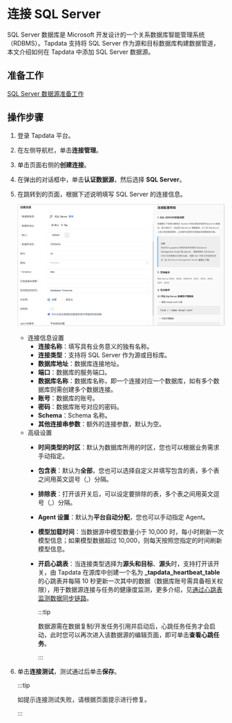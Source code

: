 # 连接 SQL Server

SQL Server 数据库是 Microsoft 开发设计的一个关系数据库智能管理系统（RDBMS）。Tapdata 支持将 SQL Server 作为源和目标数据库构建数据管道，本文介绍如何在 Tapdata 中添加 SQL Server 数据源。

## 准备工作

[SQL Server 数据源准备工作](../../../prerequisites/certified/sqlserver.md)

## 操作步骤

1. 登录 Tapdata 平台。

2. 在左侧导航栏，单击**连接管理**。

3. 单击页面右侧的**创建连接**。

4. 在弹出的对话框中，单击**认证数据源**，然后选择 **SQL Server**。

5. 在跳转到的页面，根据下述说明填写 SQL Server 的连接信息。

   ![SQL Server 连接示例](../../../images/sqlserver_connection.png)

   * 连接信息设置
     * **连接名称**：填写具有业务意义的独有名称。
     * **连接类型**：支持将 SQL Server 作为源或目标库。
     * **数据库地址**：数据库连接地址。
     * **端口**：数据库的服务端口。
     * **数据库名称**：数据库名称，即一个连接对应一个数据库，如有多个数据库则需创建多个数据连接。
     * **账号**：数据库的账号。
     * **密码**：数据库账号对应的密码。
     * **Schema**：Schema 名称。
     * **其他连接串参数**：额外的连接参数，默认为空。
   * 高级设置
     * **时间类型的时区**：默认为数据库所用的时区，您也可以根据业务需求手动指定。
     * **包含表**：默认为**全部**，您也可以选择自定义并填写包含的表，多个表之间用英文逗号（,）分隔。
     * **排除表**：打开该开关后，可以设定要排除的表，多个表之间用英文逗号（,）分隔。
     * **Agent 设置**：默认为**平台自动分配**，您也可以手动指定 Agent。
     * **模型加载时间**：当数据源中模型数量小于 10,000 时，每小时刷新一次模型信息；如果模型数据超过 10,000，则每天按照您指定的时间刷新模型信息。
     * **开启心跳表**：当连接类型选择为**源头和目标**、**源头**时，支持打开该开关，由 Tapdata 在源库中创建一个名为 **_tapdata_heartbeat_table** 的心跳表并每隔 10 秒更新一次其中的数据（数据库账号需具备相关权限），用于数据源连接与任务的健康度监测，更多介绍，见[通过心跳表监测数据同步链路](../../../best-practice/heart-beat-task.md)。
     
       :::tip
     
       数据源需在数据复制/开发任务引用并启动后，心跳任务任务才会启动，此时您可以再次进入该数据源的编辑页面，即可单击**查看心跳任务**。
     
       :::

6. 单击**连接测试**，测试通过后单击**保存**。

   :::tip

   如提示连接测试失败，请根据页面提示进行修复。

   :::